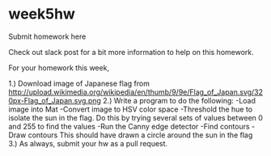 # week5hw
Submit homework here

Check out slack post for a bit more information to help on this homework.

For your homework this week, 

1.) Download image of Japanese flag from http://upload.wikimedia.org/wikipedia/en/thumb/9/9e/Flag_of_Japan.svg/320px-Flag_of_Japan.svg.png
2.) Write a program to do the following:
  -Load image into Mat
  -Convert image to HSV color space
  -Threshold the hue to isolate the sun in the flag. 
    Do this by trying several sets of values between 0 and 255 to find the values
  -Run the Canny edge detector
  -Find contours
  -Draw contours
This should have drawn a circle around the sun in the flag
3.) As always, submit your hw as a pull request.
